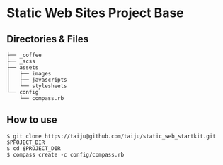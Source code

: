 # Static Web Sites Project Base
## Directories & Files
    ├── _coffee
    ├── _scss
    ├── assets
    │   ├── images
    │   ├── javascripts
    │   └── stylesheets
    └── config
        └── compass.rb
## How to use
    $ git clone https://taiju@github.com/taiju/static_web_startkit.git $PFOJECT_DIR
    $ cd $PROJECT_DIR
    $ compass create -c config/compass.rb
